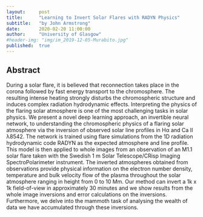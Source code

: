 ```yaml
---
layout:     post
title:      "Learning to Invert Solar Flares with RADYN Physics"
subtitle:   "by John Armstrong"
date:       2020-02-20 11:00:00
author:     "University of Glasgow"
#header-img: "img/im_2019-12-05-Murabito.jpg"
published:  true
---
```


## Abstract
During a solar flare, it is believed that reconnection takes place in the corona followed by fast energy transport to the chromosphere. The resulting intense heating strongly disturbs the chromospheric structure and induces complex radiation hydrodynamic effects. Interpreting the physics of the flaring solar atmosphere is one of the most challenging tasks in solar physics. We present a novel deep learning approach, an invertible neural network, to understanding the chromospheric physics of a flaring solar atmosphere via the inversion of observed solar line profiles in H&alpha; and Ca II &lambda;8542. The network is trained using flare simulations from the 1D radiation hydrodynamic code RADYN as the expected atmosphere and line profile. This model is then applied to whole images from an observation of an M1.1 solar flare taken with the Swedish 1 m Solar Telescope/CRisp Imaging SpectroPolarimeter instrument. The inverted atmospheres obtained from observations provide physical information on the electron number density, temperature and bulk velocity flow of the plasma throughout the solar atmosphere ranging in height from 0 to 10 Mm. Our method can invert a 1k x 1k field-of-view in approximately 30 minutes and we show results from the whole image inversions and error calculations on the inversions. Furthermore, we delve into the mammoth task of analysing the wealth of data we have accumulated through these inversions.
